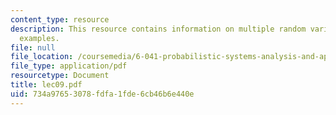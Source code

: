 ```yaml
---
content_type: resource
description: This resource contains information on multiple random variables with
  examples.
file: null
file_location: /coursemedia/6-041-probabilistic-systems-analysis-and-applied-probability-spring-2006/734a97653078fdfa1fde6cb46b6e440e_lec09.pdf
file_type: application/pdf
resourcetype: Document
title: lec09.pdf
uid: 734a9765-3078-fdfa-1fde-6cb46b6e440e
---
```

